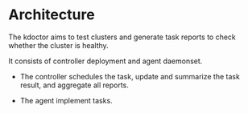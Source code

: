 # Architecture

The kdoctor aims to test clusters and generate task reports to check whether the cluster is healthy.

It consists of controller deployment and agent daemonset.

* The controller schedules the task, update and summarize the task result, and aggregate all reports.

* The agent implement tasks.
